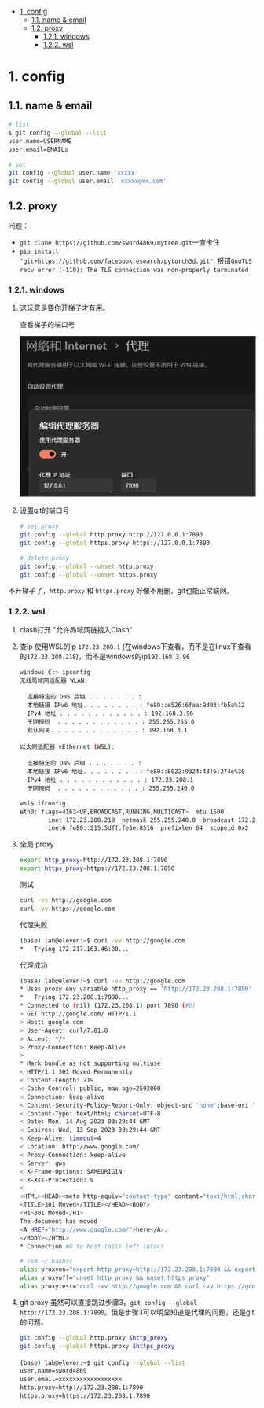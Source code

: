- [1. config](#1-config)
  - [1.1. name \& email](#11-name--email)
  - [1.2. proxy](#12-proxy)
    - [1.2.1. windows](#121-windows)
    - [1.2.2. wsl](#122-wsl)

# 1. config
## 1.1. name & email

```bash
# list
$ git config --global --list
user.name=USERNAME
user.email=EMAILs
```

```bash
# set
git config --global user.name 'xxxxx'
git config --global user.email 'xxxxx@xx.com'
```

## 1.2. proxy

问题：
- `git clone https://github.com/sword4869/mytree.git`一直卡住
- `pip install "git+https://github.com/facebookresearch/pytorch3d.git"`: 报错`GnuTLS recv error (-110): The TLS connection was non-properly terminated`

### 1.2.1. windows

1. 这玩意是要你开梯子才有用。
   
   查看梯子的端口号
   
   ![图 2](../../../images/e098cfa003797bf1c10e6507c15c3731c850ff33570063cd50179196085bb4cb.png)  


2. 设置git的端口号
   
    ```bash
    # set proxy
    git config --global http.proxy http://127.0.0.1:7890
    git config --global https.proxy https://127.0.0.1:7890
    ```


    ```bash
    # delete proxy
    git config --global --unset http.proxy
    git config --global --unset https.proxy
    ```

不开梯子了，`http.proxy` 和 `https.proxy` 好像不用删，git也能正常联网。


### 1.2.2. wsl

1. clash打开 "允许局域网链接入Clash"

2. 查ip
   使用WSL的ip `172.23.208.1` (在windows下查看，而不是在linux下查看的`172.23.208.218`)，而不是windows的ip`192.168.3.96`

    ```bash
    windows C:> ipconfig
    无线局域网适配器 WLAN:

      连接特定的 DNS 后缀 . . . . . . . :
      本地链接 IPv6 地址. . . . . . . . : fe80::e526:6faa:9d03:fb5a%12
      IPv4 地址 . . . . . . . . . . . . : 192.168.3.96
      子网掩码  . . . . . . . . . . . . : 255.255.255.0
      默认网关. . . . . . . . . . . . . : 192.168.3.1

    以太网适配器 vEthernet (WSL):

      连接特定的 DNS 后缀 . . . . . . . :
      本地链接 IPv6 地址. . . . . . . . : fe80::8022:9324:43f6:274e%30
      IPv4 地址 . . . . . . . . . . . . : 172.23.208.1
      子网掩码  . . . . . . . . . . . . : 255.255.240.0
    ```
    ```bash
    wsl$ ifconfig
    eth0: flags=4163<UP,BROADCAST,RUNNING,MULTICAST>  mtu 1500
            inet 172.23.208.218  netmask 255.255.240.0  broadcast 172.23.223.255
            inet6 fe80::215:5dff:fe3e:8516  prefixlen 64  scopeid 0x2
    ```
3. 全局 proxy
    ```bash
    export http_proxy=http://172.23.208.1:7890
    export https_proxy=https://172.23.208.1:7890
    ```
    测试
    ```bash
    curl -vv http://google.com
    curl -vv https://google.com
    ```
    代理失败
    ```bash
    (base) lab@eleven:~$ curl -vv http://google.com
    *   Trying 172.217.163.46:80...
    ```
    代理成功
    ```bash
    (base) lab@eleven:~$ curl -vv http://google.com
    * Uses proxy env variable http_proxy == 'http://172.23.208.1:7890'
    *   Trying 172.23.208.1:7890...
    * Connected to (nil) (172.23.208.1) port 7890 (#0)
    > GET http://google.com/ HTTP/1.1
    > Host: google.com
    > User-Agent: curl/7.81.0
    > Accept: */*
    > Proxy-Connection: Keep-Alive
    > 
    * Mark bundle as not supporting multiuse
    < HTTP/1.1 301 Moved Permanently
    < Content-Length: 219
    < Cache-Control: public, max-age=2592000
    < Connection: keep-alive
    < Content-Security-Policy-Report-Only: object-src 'none';base-uri 'self';script-src 'nonce-Fz0c0wP75KecYUsvutJc2w' 'strict-dynamic' 'report-sample' 'unsafe-eval' 'unsafe-inline' https: http:;report-uri https://csp.withgoogle.com/csp/gws/other-hp
    < Content-Type: text/html; charset=UTF-8
    < Date: Mon, 14 Aug 2023 03:29:44 GMT
    < Expires: Wed, 13 Sep 2023 03:29:44 GMT
    < Keep-Alive: timeout=4
    < Location: http://www.google.com/
    < Proxy-Connection: keep-alive
    < Server: gws
    < X-Frame-Options: SAMEORIGIN
    < X-Xss-Protection: 0
    < 
    <HTML><HEAD><meta http-equiv="content-type" content="text/html;charset=utf-8">
    <TITLE>301 Moved</TITLE></HEAD><BODY>
    <H1>301 Moved</H1>
    The document has moved
    <A HREF="http://www.google.com/">here</A>.
    </BODY></HTML>
    * Connection #0 to host (nil) left intact
    ```
    ```bash
    # vim ~/.bashrc
    alias proxyon="export http_proxy=http://172.23.208.1:7890 && export https_proxy=https://172.23.208.1:7890" 
    alias proxyoff="unset http_proxy && unset https_proxy"
    alias proxytest="curl -vv http://google.com && curl -vv https://google.com"
    ```
5. git proxy
    虽然可以直接跳过步骤3，`git config --global http://172.23.208.1:7890`。但是步骤3可以明显知道是代理的问题，还是git的问题。
    ```bash
    git config --global http.proxy $http_proxy
    git config --global https.proxy $https_proxy

    (base) lab@eleven:~$ git config --global --list
    user.name=sword4869
    user.email=xxxxxxxxxxxxxxxxxx
    http.proxy=http://172.23.208.1:7890
    https.proxy=https://172.23.208.1:7890
    ```
